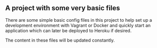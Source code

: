 ## A project with some very basic files
There are some simple basic config files in this project to help set up a development environment with Vagrant or Docker
and quickly start an application which can later be deployed to Heroku if desired. 

The content in these files will be updated constantly.
